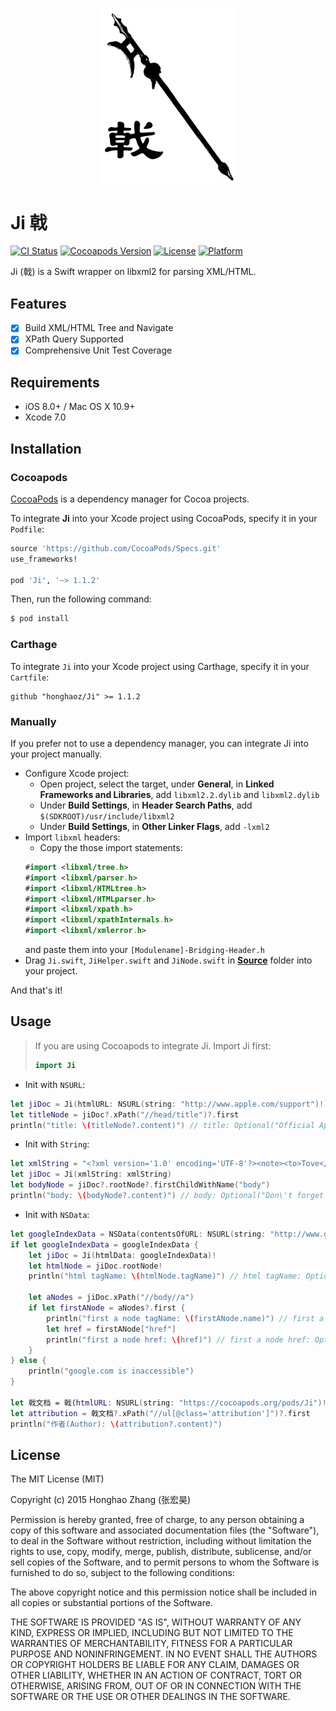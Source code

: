 <h3 align="center">
    <img src="Ji.png" width=220 alt="Ji: a Swift XML/HTML parser" />
</h3>

# Ji 戟 
[![CI Status](https://travis-ci.org/honghaoz/Ji.svg?branch=master)](https://travis-ci.org/honghaoz/Ji)
[![Cocoapods Version](https://img.shields.io/cocoapods/v/Ji.svg?style=flat)](http://cocoapods.org/pods/Ji)
[![License](https://img.shields.io/cocoapods/l/Ji.svg?style=flat)](http://cocoapods.org/pods/Ji)
[![Platform](https://img.shields.io/cocoapods/p/Ji.svg?style=flat)](http://cocoapods.org/pods/Ji)

Ji (戟) is a Swift wrapper on libxml2 for parsing XML/HTML.

## Features
- [x] Build XML/HTML Tree and Navigate
- [x] XPath Query Supported
- [x] Comprehensive Unit Test Coverage

## Requirements

- iOS 8.0+ / Mac OS X 10.9+
- Xcode 7.0

## Installation

### Cocoapods

[CocoaPods](http://cocoapods.org) is a dependency manager for Cocoa projects.

To integrate **Ji** into your Xcode project using CocoaPods, specify it in your `Podfile`:

```ruby
source 'https://github.com/CocoaPods/Specs.git'
use_frameworks!

pod 'Ji', '~> 1.1.2'
```

Then, run the following command:

```bash
$ pod install
```

### Carthage

To integrate `Ji` into your Xcode project using Carthage, specify it in your `Cartfile`:

```ogdl
github "honghaoz/Ji" >= 1.1.2
```

### Manually

If you prefer not to use a dependency manager, you can integrate Ji into your project manually.

- Configure Xcode project:
    - Open project, select the target, under **General**, in **Linked Frameworks and Libraries**, add `libxml2.2.dylib` and `libxml2.dylib`
    - Under **Build Settings**, in **Header Search Paths**, add `$(SDKROOT)/usr/include/libxml2`
    - Under **Build Settings**, in **Other Linker Flags**, add `-lxml2`
- Import `libxml` headers:
    - Copy the those import statements:
    ```swift
    #import <libxml/tree.h>
    #import <libxml/parser.h>
    #import <libxml/HTMLtree.h>
    #import <libxml/HTMLparser.h>
    #import <libxml/xpath.h>
    #import <libxml/xpathInternals.h>
    #import <libxml/xmlerror.h>
    ```
    and paste them into your `[Modulename]-Bridging-Header.h`
- Drag `Ji.swift`, `JiHelper.swift` and `JiNode.swift` in [**Source**](https://github.com/honghaoz/Ji/tree/master/Source) folder into your project.

And that's it!

## Usage

> If you are using Cocoapods to integrate Ji. Import Ji first:
> ```swift
> import Ji
> ```

- Init with `NSURL`:
```swift
let jiDoc = Ji(htmlURL: NSURL(string: "http://www.apple.com/support")!)
let titleNode = jiDoc?.xPath("//head/title")?.first
println("title: \(titleNode?.content)") // title: Optional("Official Apple Support")
```

- Init with `String`:
```swift
let xmlString = "<?xml version='1.0' encoding='UTF-8'?><note><to>Tove</to><from>Jani</from><heading>Reminder</heading><body>Don't forget me this weekend!</body></note>"
let jiDoc = Ji(xmlString: xmlString)
let bodyNode = jiDoc?.rootNode?.firstChildWithName("body")
println("body: \(bodyNode?.content)") // body: Optional("Don\'t forget me this weekend!")
```

- Init with `NSData`:
```swift
let googleIndexData = NSData(contentsOfURL: NSURL(string: "http://www.google.com")!)
if let googleIndexData = googleIndexData {
	let jiDoc = Ji(htmlData: googleIndexData)!
	let htmlNode = jiDoc.rootNode!
	println("html tagName: \(htmlNode.tagName)") // html tagName: Optional("html")
	
	let aNodes = jiDoc.xPath("//body//a")
	if let firstANode = aNodes?.first {
		println("first a node tagName: \(firstANode.name)") // first a node tagName: Optional("a")
		let href = firstANode["href"]
		println("first a node href: \(href)") // first a node href: Optional("http://www.google.ca/imghp?hl=en&tab=wi")
	}
} else {
	println("google.com is inaccessible")
}

let 戟文档 = 戟(htmlURL: NSURL(string: "https://cocoapods.org/pods/Ji")!)
let attribution = 戟文档?.xPath("//ul[@class='attribution']")?.first
println("作者(Author): \(attribution?.content)")
```

## License

The MIT License (MIT)

Copyright (c) 2015 Honghao Zhang (张宏昊)

Permission is hereby granted, free of charge, to any person obtaining a copy
of this software and associated documentation files (the "Software"), to deal
in the Software without restriction, including without limitation the rights
to use, copy, modify, merge, publish, distribute, sublicense, and/or sell
copies of the Software, and to permit persons to whom the Software is
furnished to do so, subject to the following conditions:

The above copyright notice and this permission notice shall be included in all
copies or substantial portions of the Software.

THE SOFTWARE IS PROVIDED "AS IS", WITHOUT WARRANTY OF ANY KIND, EXPRESS OR
IMPLIED, INCLUDING BUT NOT LIMITED TO THE WARRANTIES OF MERCHANTABILITY,
FITNESS FOR A PARTICULAR PURPOSE AND NONINFRINGEMENT. IN NO EVENT SHALL THE
AUTHORS OR COPYRIGHT HOLDERS BE LIABLE FOR ANY CLAIM, DAMAGES OR OTHER
LIABILITY, WHETHER IN AN ACTION OF CONTRACT, TORT OR OTHERWISE, ARISING FROM,
OUT OF OR IN CONNECTION WITH THE SOFTWARE OR THE USE OR OTHER DEALINGS IN THE
SOFTWARE.
